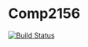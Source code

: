 # Comp2156

[![Build Status](https://app.travis-ci.com/MeetPatel2711/Comp2156.svg?branch=main)](https://app.travis-ci.com/MeetPatel2711/Comp2156)
